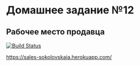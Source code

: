 # Домашнее задание №12
## Рабочее место продавца

[![Build Status](https://travis-ci.org/Sokolovskaia/HW12_sales.svg?branch=master)](https://travis-ci.org/Sokolovskaia/HW12_sales)


https://sales-sokolovskaia.herokuapp.com/